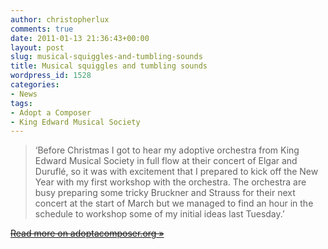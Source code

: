 ```yaml
---
author: christopherlux
comments: true
date: 2011-01-13 21:36:43+00:00
layout: post
slug: musical-squiggles-and-tumbling-sounds
title: Musical squiggles and tumbling sounds
wordpress_id: 1528
categories:
- News
tags:
- Adopt a Composer
- King Edward Musical Society
---
```


> ‘Before Christmas I got to hear my adoptive orchestra from King Edward Musical Society in full flow at their concert of Elgar and Duruflé, so it was with excitement that I prepared to kick off the New Year with my first workshop with the orchestra. The orchestra are busy preparing some tricky Bruckner and Strauss for their next concert at the start of March but we managed to find an hour in the schedule to workshop some of my initial ideas last Tuesday.’

[<s>Read more on adoptacomposer.org »</s>](http://www.adoptacomposer.org/2011/01/musical-squiggles-and-tumbling-sounds/)
